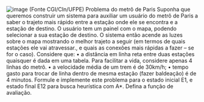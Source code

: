 ![image](https://github.com/user-attachments/assets/8b61d6fd-2dd1-41e7-8f61-718efbd6e3a0) (Fonte CGI/CIn/UFPE) Problema do metrô de Paris
Suponha que queremos construir um sistema para auxiliar um usuário do metrô de
Paris a saber o trajeto mais rápido entre a estação onde ele se encontra e a estação de
destino. O usuário tem um painel com o mapa, podendo selecionar a sua estação de
destino. O sistema então acende as luzes sobre o mapa mostrando o melhor trajeto a
seguir (em termos de quais estações ele vai atravessar., e quais as conexões mais
rápidas a fazer – se for o caso).
Considere que:
• a distância em linha reta entre duas estações quaisquer é dada em uma tabela. Para
facilitar a vida, considere apenas 4 linhas do metrô.
• a velocidade média de um trem é de 30km/h;
• tempo gasto para trocar de linha dentro de mesma estação (fazer baldeação) é de 4
minutos.
Formule e implemente este problema para o estado inicial E1, e estado final E12 para
busca heurística com A*. Defina a função de avaliação.
